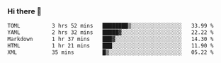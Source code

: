 ### Hi there 👋

<!--
**urzz/urzz** is a ✨ _special_ ✨ repository because its `README.md` (this file) appears on your GitHub profile.

Here are some ideas to get you started:

- 🔭 I’m currently working on ...
- 🌱 I’m currently learning ...
- 👯 I’m looking to collaborate on ...
- 🤔 I’m looking for help with ...
- 💬 Ask me about ...
- 📫 How to reach me: ...
- 😄 Pronouns: ...
- ⚡ Fun fact: ...
-->

<!--START_SECTION:waka-->

```txt
TOML          3 hrs 52 mins   ████████▒░░░░░░░░░░░░░░░░   33.99 %
YAML          2 hrs 32 mins   █████▓░░░░░░░░░░░░░░░░░░░   22.22 %
Markdown      1 hr 37 mins    ███▓░░░░░░░░░░░░░░░░░░░░░   14.30 %
HTML          1 hr 21 mins    ███░░░░░░░░░░░░░░░░░░░░░░   11.90 %
XML           35 mins         █▒░░░░░░░░░░░░░░░░░░░░░░░   05.22 %
```

<!--END_SECTION:waka-->
